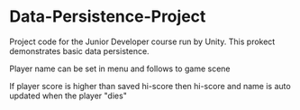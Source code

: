 # Data-Persistence-Project

Project code for the Junior Developer course run by Unity. This prokect demonstrates basic data persistence.

Player name can be set in menu and follows to game scene

If player score is higher than saved hi-score then hi-score and name is auto updated when the player "dies"
